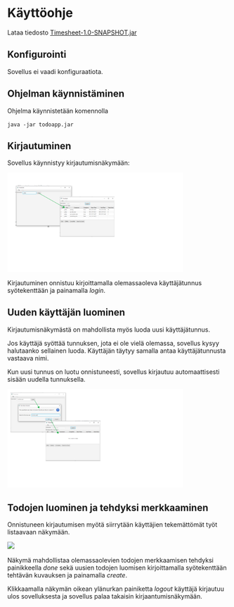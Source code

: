 # Käyttöohje

Lataa tiedosto [Timesheet-1.0-SNAPSHOT.jar](https://github.com/jaapro-git/ot-harjoitustyo/releases/latest)

## Konfigurointi

Sovellus ei vaadi konfiguraatiota.

## Ohjelman käynnistäminen

Ohjelma käynnistetään komennolla 

```
java -jar todoapp.jar
```

## Kirjautuminen

Sovellus käynnistyy kirjautumisnäkymään:

<img src="https://github.com/jaapro-git/ot-harjoitustyo/raw/master/dokumentaatio/kirjautuminen.png" width="400">

Kirjautuminen onnistuu kirjoittamalla olemassaoleva käyttäjätunnus syötekenttään ja painamalla _login_.

## Uuden käyttäjän luominen

Kirjautumisnäkymästä on mahdollista myös luoda uusi käyttäjätunnus.

Jos käyttäjä syöttää tunnuksen, jota ei ole vielä olemassa, sovellus kysyy halutaanko sellainen luoda. Käyttäjän täytyy samalla antaa käyttäjätunnusta vastaava nimi.

Kun uusi tunnus on luotu onnistuneesti, sovellus kirjautuu automaattisesti sisään uudella tunnuksella.

<img src="https://github.com/jaapro-git/ot-harjoitustyo/raw/master/dokumentaatio/uusikayttaja.png" width="400">

## Todojen luominen ja tehdyksi merkkaaminen

Onnistuneen kirjautumisen myötä siirrytään käyttäjien tekemättömät työt listaavaan näkymään.

<img src="https://raw.githubusercontent.com/mluukkai/OtmTodoApp/master/dokumentaatio/kuvat/k-3.png" width="400">

Näkymä mahdollistaa olemassaolevien todojen merkkaamisen tehdyksi painikkeella _done_ sekä uusien todojen luomisen kirjoittamalla syötekenttään tehtävän kuvauksen ja painamalla _create_. 

Klikkaamalla näkymän oikean ylänurkan painiketta _logout_ käyttäjä kirjautuu ulos sovelluksesta ja sovellus palaa takaisin kirjaantumisnäkymään.
